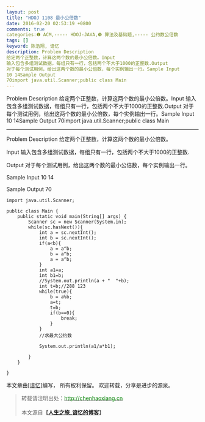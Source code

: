 ```yaml
---
layout: post
title: "HDOJ 1108 最小公倍数"
date: 2016-02-20 02:53:19 +0800
comments: true
categories:❶ ACM,----- HDOJ-JAVA,❺ 算法及基础题,----- 公约数公倍数
tags: []
keyword: 陈浩翔, 谙忆
description: Problem Description 
给定两个正整数，计算这两个数的最小公倍数。Input 
输入包含多组测试数据，每组只有一行，包括两个不大于1000的正整数.Output 
对于每个测试用例，给出这两个数的最小公倍数，每个实例输出一行。Sample Input 
10 14Sample Output 
70import java.util.Scanner;public class Main 
---
```



Problem Description 
给定两个正整数，计算这两个数的最小公倍数。Input 
输入包含多组测试数据，每组只有一行，包括两个不大于1000的正整数.Output 
对于每个测试用例，给出这两个数的最小公倍数，每个实例输出一行。Sample Input 
10 14Sample Output 
70import java.util.Scanner;public class Main
<!-- more -->
----------

Problem Description
给定两个正整数，计算这两个数的最小公倍数。
 

Input
输入包含多组测试数据，每组只有一行，包括两个不大于1000的正整数.
 

Output
对于每个测试用例，给出这两个数的最小公倍数，每个实例输出一行。

 

Sample Input
10 14
 

Sample Output
70

```
import java.util.Scanner;

public class Main {
	public static void main(String[] args) {
		Scanner sc = new Scanner(System.in);
		while(sc.hasNext()){
			int a = sc.nextInt();
			int b = sc.nextInt();
			if(a<b){
				a = a^b;
				b = a^b;
				a = a^b;
			}
			int a1=a;
			int b1=b;
			//System.out.println(a + "  "+b);
			int t=b;//288 123 
			while(true){
				b = a%b;
				a=t;
				t=b;
				if(b==0){
					break;
				}
			}
			//求最大公约数
			
			System.out.println(a1/a*b1);
			
		}		
	}

}

```

本文章由<a href="http://chenhaoxiang.cn/">[谙忆]</a>编写， 所有权利保留。 
欢迎转载，分享是进步的源泉。
<blockquote cite='陈浩翔'>
<p background-color='#D3D3D3'>转载请注明出处：<a href='http://chenhaoxiang.cn'><font color="green">http://chenhaoxiang.cn</font></a><br><br>
本文源自<strong>【<a href='http://chenhaoxiang.cn' target='_blank'>人生之旅_谙忆的博客</a>】</strong></p>
</blockquote>
